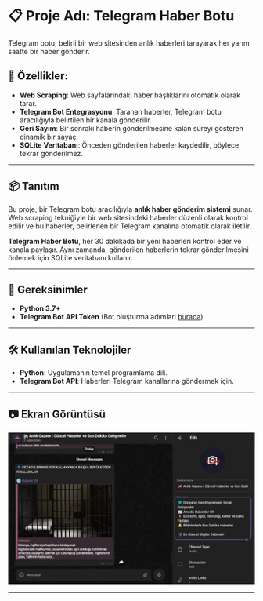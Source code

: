 # 📋 Proje Adı: **Telegram Haber Botu**

Telegram botu, belirli bir web sitesinden anlık haberleri tarayarak her yarım saatte bir haber gönderir.

## 🚀 Özellikler:
- **Web Scraping**: Web sayfalarındaki haber başlıklarını otomatik olarak tarar.
- **Telegram Bot Entegrasyonu**: Taranan haberler, Telegram botu aracılığıyla belirtilen bir kanala gönderilir.
- **Geri Sayım**: Bir sonraki haberin gönderilmesine kalan süreyi gösteren dinamik bir sayaç.
- **SQLite Veritabanı**: Önceden gönderilen haberler kaydedilir, böylece tekrar gönderilmez.

---

## 📦 Tanıtım

Bu proje, bir Telegram botu aracılığıyla **anlık haber gönderim sistemi** sunar. Web scraping tekniğiyle bir web sitesindeki haberler düzenli olarak kontrol edilir ve bu haberler, belirlenen bir Telegram kanalına otomatik olarak iletilir.

**Telegram Haber Botu**, her 30 dakikada bir yeni haberleri kontrol eder ve kanala paylaşır. Aynı zamanda, gönderilen haberlerin tekrar gönderilmesini önlemek için SQLite veritabanı kullanır. 

---

## 🚧 Gereksinimler

- **Python 3.7+**
- **Telegram Bot API Token** (Bot oluşturma adımları [burada](https://core.telegram.org/bots#3-how-do-i-create-a-bot))

---

## 🛠 Kullanılan Teknolojiler

- **Python**: Uygulamanın temel programlama dili.
- **Telegram Bot API**: Haberleri Telegram kanallarına göndermek için.

---

## 📷 Ekran Görüntüsü

![Ekran Görüntüsü](./Ekran%20görüntüsü%202024-09-07%20190428.png)

---
